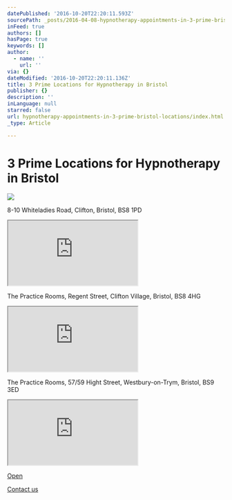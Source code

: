 ```yaml
---
datePublished: '2016-10-20T22:20:11.593Z'
sourcePath: _posts/2016-04-08-hypnotherapy-appointments-in-3-prime-bristol-locations.md
inFeed: true
authors: []
hasPage: true
keywords: []
author:
  - name: ''
    url: ''
via: {}
dateModified: '2016-10-20T22:20:11.136Z'
title: 3 Prime Locations for Hypnotherapy in Bristol
publisher: {}
description: ''
inLanguage: null
starred: false
url: hypnotherapy-appointments-in-3-prime-bristol-locations/index.html
_type: Article

---
```

# 3 Prime Locations for Hypnotherapy in Bristol
![](https://s3-us-west-2.amazonaws.com/the-grid-img/p/e2291df59c76781226364c7b20b242a67b59e5f0.jpg)

8-10 Whiteladies Road, Clifton, Bristol, BS8 1PD

<iframe src="https://the-grid.github.io/ed-location/?latitude=20&amp;longitude=-35&amp;zoom=16&amp;address=Whiteladies%20Road%2C%20City%20of%20Bristol%2C%20City%20of%20Bristol%20BS8%202NP%2C%20United%20Kingdom" style=""></iframe>

The Practice Rooms, Regent Street, Clifton Village, Bristol, BS8 4HG

<iframe src="https://the-grid.github.io/ed-location/?latitude=51.45429438975844&amp;longitude=-2.6183509826660156&amp;zoom=17&amp;address=BS8%204HG%2C%20City%20of%20Bristol%2C%20United%20Kingdom" style=""></iframe>

The Practice Rooms, 57/59 Hight Street, Westbury-on-Trym, Bristol, BS9 3ED

<iframe src="https://the-grid.github.io/ed-location/?latitude=51.494523680895945&amp;longitude=-2.6184046268463135&amp;zoom=17&amp;address=Westbury-on-Trym%2C%20City%20of%20Bristol%2C%20City%20of%20Bristol%20BS9%203DR%20United%20Kingdom" style=""></iframe>

[Open][0]

[Contact us][1]

[0]: https://salesiq.zohopublic.com/changeswelcome/drawbutton.ls?embedname=changeswelcome&pagetitle=Anxiety%20%7C%20Changes%20Welcome%20HypnotherapyAnxiety%20Help%20in%20Bristol%20%26%20Gloucestershire&referrer=aHR0cDovL3d3dy5jaGFuZ2Vzd2VsY29tZS5jb20vbmV3LWxhbmRpbmctcGFnZS8%3D&cpage=aHR0cDovL3d3dy5jaGFuZ2Vzd2VsY29tZS5jb20vaXNzdWVzLXdlLWhlbHAvYW54aWV0eS1oZWxwLw%3D%3D&src=script
[1]: http://www.cliftonhypnotherapy.com/contact-us/